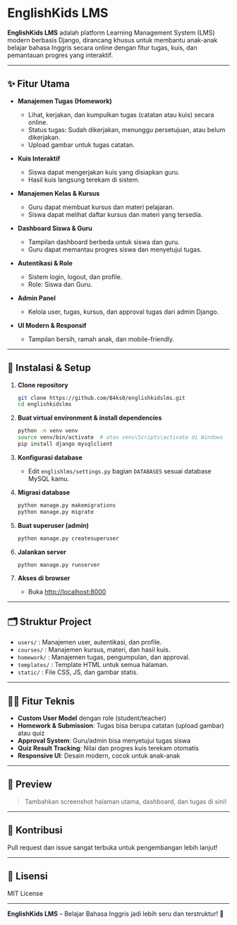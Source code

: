 # EnglishKids LMS

**EnglishKids LMS** adalah platform Learning Management System (LMS) modern berbasis Django, dirancang khusus untuk membantu anak-anak belajar bahasa Inggris secara online dengan fitur tugas, kuis, dan pemantauan progres yang interaktif.

---

## ✨ Fitur Utama

- **Manajemen Tugas (Homework)**

  - Lihat, kerjakan, dan kumpulkan tugas (catatan atau kuis) secara online.
  - Status tugas: Sudah dikerjakan, menunggu persetujuan, atau belum dikerjakan.
  - Upload gambar untuk tugas catatan.

- **Kuis Interaktif**

  - Siswa dapat mengerjakan kuis yang disiapkan guru.
  - Hasil kuis langsung terekam di sistem.

- **Manajemen Kelas & Kursus**

  - Guru dapat membuat kursus dan materi pelajaran.
  - Siswa dapat melihat daftar kursus dan materi yang tersedia.

- **Dashboard Siswa & Guru**

  - Tampilan dashboard berbeda untuk siswa dan guru.
  - Guru dapat memantau progres siswa dan menyetujui tugas.

- **Autentikasi & Role**

  - Sistem login, logout, dan profile.
  - Role: Siswa dan Guru.

- **Admin Panel**

  - Kelola user, tugas, kursus, dan approval tugas dari admin Django.

- **UI Modern & Responsif**
  - Tampilan bersih, ramah anak, dan mobile-friendly.

---

## 🚀 Instalasi & Setup

1. **Clone repository**

   ```bash
   git clone https://github.com/B4ks0/englishkidslms.git
   cd englishkidslms
   ```

2. **Buat virtual environment & install dependencies**

   ```bash
   python -m venv venv
   source venv/bin/activate  # atau venv\Scripts\activate di Windows
   pip install django mysqlclient
   ```

3. **Konfigurasi database**

   - Edit `englishlms/settings.py` bagian `DATABASES` sesuai database MySQL kamu.

4. **Migrasi database**

   ```bash
   python manage.py makemigrations
   python manage.py migrate
   ```

5. **Buat superuser (admin)**

   ```bash
   python manage.py createsuperuser
   ```

6. **Jalankan server**

   ```bash
   python manage.py runserver
   ```

7. **Akses di browser**
   - Buka [http://localhost:8000](http://localhost:8000)

---

## 🗂️ Struktur Project

- `users/` : Manajemen user, autentikasi, dan profile.
- `courses/` : Manajemen kursus, materi, dan hasil kuis.
- `homework/` : Manajemen tugas, pengumpulan, dan approval.
- `templates/` : Template HTML untuk semua halaman.
- `static/` : File CSS, JS, dan gambar statis.

---

## 🧑‍💻 Fitur Teknis

- **Custom User Model** dengan role (student/teacher)
- **Homework & Submission**: Tugas bisa berupa catatan (upload gambar) atau quiz
- **Approval System**: Guru/admin bisa menyetujui tugas siswa
- **Quiz Result Tracking**: Nilai dan progres kuis terekam otomatis
- **Responsive UI**: Desain modern, cocok untuk anak-anak

---

## 📸 Preview

> Tambahkan screenshot halaman utama, dashboard, dan tugas di sini!

---

## 🤝 Kontribusi

Pull request dan issue sangat terbuka untuk pengembangan lebih lanjut!

---

## 📄 Lisensi

MIT License

---

**EnglishKids LMS** – Belajar Bahasa Inggris jadi lebih seru dan terstruktur! 🚀
